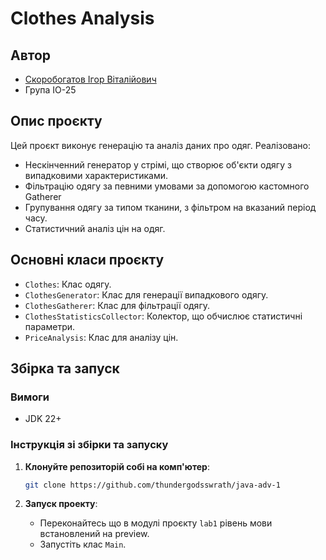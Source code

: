 # Clothes Analysis

## Автор

- [Скоробогатов Ігор Віталійович](https://t.me/thundergodswrath)
- Група ІО-25

## Опис проєкту

Цей проєкт виконує генерацію та аналіз даних про одяг. Реалізовано: 
- Нескінченний генератор у стрімі, що створює об'єкти одягу з випадковими характеристиками. 
- Фільтрацію одягу за певними умовами за допомогою кастомного Gatherer
- Групування одягу за типом тканини, з фільтром на вказаний період часу. 
- Статистичний аналіз цін на одяг. 

## Основні класи проєкту

- `Clothes`: Клас одягу.
- `ClothesGenerator`: Клас для генерації випадкового одягу.
- `ClothesGatherer`: Клас для фільтрації одягу.
- `ClothesStatisticsCollector`: Колектор, що обчислює статистичні параметри.
- `PriceAnalysis`: Клас для аналізу цін.

## Збірка та запуск

### Вимоги

- JDK 22+

### Інструкція зі збірки та запуску

1. **Клонуйте репозиторій собі на комп'ютер**:
    ```bash
    git clone https://github.com/thundergodsswrath/java-adv-1
    ```

2. **Запуск проекту**:
    - Переконайтесь що в модулі проєкту `lab1` рівень мови встановлений на preview.
    - Запустіть клас `Main`.
